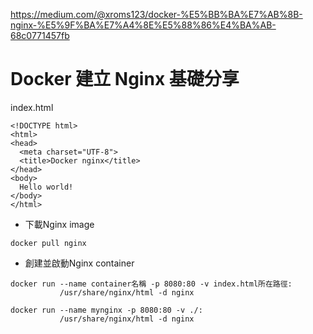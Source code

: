 https://medium.com/@xroms123/docker-%E5%BB%BA%E7%AB%8B-nginx-%E5%9F%BA%E7%A4%8E%E5%88%86%E4%BA%AB-68c0771457fb

# Docker 建立 Nginx 基礎分享

index.html
```
<!DOCTYPE html>
<html>
<head>
  <meta charset="UTF-8">
  <title>Docker nginx</title>
</head>
<body>
  Hello world!
</body>
</html>
```
* 下載Nginx image
```
docker pull nginx
```
* 創建並啟動Nginx container
```
docker run --name container名稱 -p 8080:80 -v index.html所在路徑:
           /usr/share/nginx/html -d nginx
           
docker run --name mynginx -p 8080:80 -v ./:
           /usr/share/nginx/html -d nginx
```
